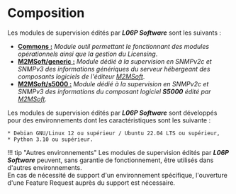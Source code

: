 # Composition

Les modules de supervision édités par ***L06P Software*** sont les suivants :

  * **<u>Commons :</u>** *Module outil permettant le fonctionnant des modules opérationnels ainsi que la gestion du Licensing*.
  * **<u>M2MSoft/generic :</u>** *Module dédié à la supervision en SNMPv2c et SNMPv3 des informations génériques du serveur hébergeant des composants logiciels de l'éditeur [M2MSoft](http://www.m2msoft.com/fr/ "Site M2MSoft")*.
  * **<u>M2MSoft/s5000 :</u>** *Module dédié à la supervision en SNMPv2c et SNMPv3 des informations du composant logiciel ***S5000*** édité par [M2MSoft](http://www.m2msoft.com/fr/ "Site M2MSoft")*.

Les modules de supervision édités par ***L06P Software*** sont développés pour des environnements dont les caractéristiques sont les suivante :
    
    * Debian GNU/Linux 12 ou supérieur / Ubuntu 22.04 LTS ou supérieur,
    * Python 3.10 ou supérieur.
  
!!! tip "Autres environnements"
    Les modules de supervision édités par ***L06P Software*** peuvent, sans garantie de fonctionnement, être utilisés dans d'autres environnements.  
    En cas de nécessité de support d'un environnement spécifique, l'ouverture d'une Feature Request auprès du support est nécessaire.

